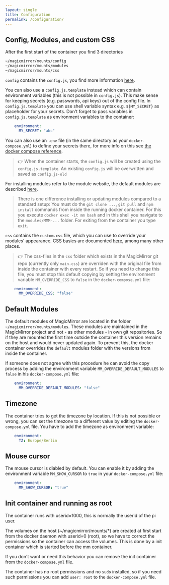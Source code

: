 ```yaml
---
layout: single
title: Configuration
permalink: /configuration/
---
```



## Config, Modules, and custom CSS

After the first start of the container you find 3 directories
```bash
~/magicmirror/mounts/config
~/magicmirror/mounts/modules
~/magicmirror/mounts/css
```

`config` contains the `config.js`, you find more information [here](https://docs.magicmirror.builders/getting-started/configuration.html#general).

You can also use a `config.js.template` instead which can contain environment variables (this is not possible in `config.js`).
This make sense for keeping secrets (e.g. passwords, api keys) out of the config file. In `config.js.template` you can use shell variable syntax e.g. `${MY_SECRET}` as placeholder for your secrets. Don't forget to pass variables in `config.js.template` as environment variables to the container:
```yaml
    environment:
      MY_SECRET: "abc"
```

You can also use an `.env` file (in the same directory as your `docker-compose.yml`) to define your secrets there, for more info on this see [the docker compose reference](https://docs.docker.com/compose/environment-variables/).

> 👉 When the container starts, the `config.js` will be created using the `config.js.template`. An existing `config.js` will be overwritten and saved as `config.js-old`

For installing modules refer to the module website, the default modules are described [here](https://docs.magicmirror.builders/modules/introduction.html).

> There is one difference installing or updating modules compared to a standard setup: You must do the `git clone ...`, `git pull` and `npm install` commands from inside the running docker container. For this you execute `docker exec -it mm bash` and in this shell you navigate to the `modules/MMM-...` folder. For exiting from the container you type `exit`.

`css` contains the `custom.css` file, which you can use to override your
modules' appearance. CSS basics are documented
[here](https://forum.magicmirror.builders/topic/6808/css-101-getting-started-with-css-and-understanding-how-css-works), among many other places.

> 👉 The css-files in the `css` folder which exists in the MagicMirror git repo (currently only `main.css`) are overriden with the original file from inside the container with every restart. So if you need to change this file, you must stop this default copying by setting the environment variable `MM_OVERRIDE_CSS` to `false` in the `docker-compose.yml` file:
```yaml
    environment:
      MM_OVERRIDE_CSS: "false"
```

## Default Modules

The default modules of MagicMirror are located in the folder `~/magicmirror/mounts/modules`. These modules are maintained in the MagicMirror project and not - as other modules - in own git repositories. So if they are mounted the first time outside the container this version remains on the host and would never updated again. To prevent this, the docker container overrides the `default` modules folder with the versions from inside the container.

If someone does not agree with this procedure he can avoid the copy process by adding the environment variable `MM_OVERRIDE_DEFAULT_MODULES` to `false` in his `docker-compose.yml` file:
```yaml
    environment:
      MM_OVERRIDE_DEFAULT_MODULES: "false"
```

## Timezone

The container tries to get the timezone by location. If this is not possible or wrong, you can set the timezone to a different value by editing the `docker-compose.yml` file. You have to add the timezone as environment variable:

```yaml
    environment:
      TZ: Europe/Berlin
```

## Mouse cursor

The mouse cursor is diabled by default. You can enable it by adding the environment variable `MM_SHOW_CURSOR` to `true` in your `docker-compose.yml` file:
```yaml
    environment:
      MM_SHOW_CURSOR: "true"
```

## Init container and running as root

The container runs with userid=1000, this is normally the userid of the pi user.

The volumes on the host (~/magicmirror/mounts/*) are created at first start from the docker daemon with userid=0 (root), so we have to correct the permissions so the container can access the volumes. This is done by a init container which is started before the mm container.

If you don't want or need this behavior you can remove the init container from the `docker-compose.yml` file.

The container has no root permissions and no `sudo` installed, so if you need such permissions you can add `user: root` to the `docker-compose.yml` file.